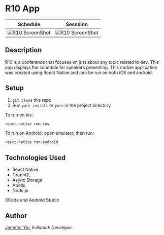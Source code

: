 # R10 App

<!-- -->

|                                                   Schedule                                                    |                                                   Sesssion                                                   |
| :-----------------------------------------------------------------------------------------------------------: | :----------------------------------------------------------------------------------------------------------: |
| ![R10 ScreenShot](https://github.com/jenjjy/R10-App/blob/master/js/assets/images/screenshot-ios-schedule.png) | ![R10 ScreenShot](https://github.com/jenjjy/R10-App/blob/master/js/assets/images/screenshot-ios-session.png) |

<!-- -->
<!-- -->

## Description

R10 is a conference that focuses on just about any topic related to
dev. This app displays the schedule for speakers presenting. This mobile application was created using React Native and can be run on both iOS and android.

## Setup

1. `git clone` this repo
2. Run `yarn install` or `yarn` in the project directory

To run on ios:

```bash
react-native run-ios
```

To run on Android, open emulator, then run:

```bash
react-native run-android
```

## Technologies Used

- React Native
- GraphQL
- Async Storage
- Apollo
- Node.js

XCode and Android Studio

## Author

[Jennifer Yiu](https://www.linkedin.com/in/jennifer-yiu-12145836/), _Fullstack Developer_
